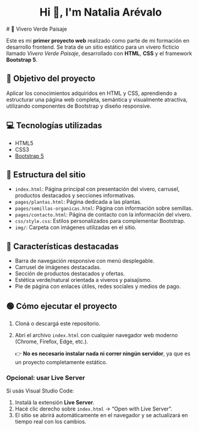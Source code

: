 <h1 align="center">Hi 👋, I'm Natalia Arévalo</h1>
# 🌿 Vivero Verde Paisaje

Este es mi **primer proyecto web** realizado como parte de mi formación en desarrollo frontend. Se trata de un sitio estático para un vivero ficticio llamado *Vivero Verde Paisaje*, desarrollado con **HTML**, **CSS** y el framework **Bootstrap 5**.

## 🧠 Objetivo del proyecto

Aplicar los conocimientos adquiridos en HTML y CSS, aprendiendo a estructurar una página web completa, semántica y visualmente atractiva, utilizando componentes de Bootstrap y diseño responsive.

## 💻 Tecnologías utilizadas

- HTML5
- CSS3
- [Bootstrap 5](https://getbootstrap.com/)

## 📁 Estructura del sitio

- `index.html`: Página principal con presentación del vivero, carrusel, productos destacados y secciones informativas.
- `pages/plantas.html`: Página dedicada a las plantas.
- `pages/semillas-organicas.html`: Página con información sobre semillas.
- `pages/contacto.html`: Página de contacto con la información del vivero.
- `css/style.css`: Estilos personalizados para complementar Bootstrap.
- `img/`: Carpeta con imágenes utilizadas en el sitio.

## 🎨 Características destacadas

- Barra de navegación responsive con menú desplegable.
- Carrusel de imágenes destacadas.
- Sección de productos destacados y ofertas.
- Estética verde/natural orientada a viveros y paisajismo.
- Pie de página con enlaces útiles, redes sociales y medios de pago.

## 🟢 Cómo ejecutar el proyecto

1. Cloná o descargá este repositorio.
2. Abrí el archivo `index.html` con cualquier navegador web moderno (Chrome, Firefox, Edge, etc.).
   
   👉 **No es necesario instalar nada ni correr ningún servidor**, ya que es un proyecto completamente estático.

### Opcional: usar Live Server 

Si usás Visual Studio Code:

1. Instalá la extensión **Live Server**.
2. Hacé clic derecho sobre `index.html` → “Open with Live Server”.
3. El sitio se abrirá automáticamente en el navegador y se actualizará en tiempo real con los cambios.

